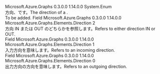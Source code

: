 <Type Name="Direction" FullName="Microsoft.Azure.Graphs.Elements.Direction">
  <TypeSignature Language="C#" Value="public enum Direction" />
  <TypeSignature Language="ILAsm" Value=".class public auto ansi sealed Direction extends System.Enum" />
  <TypeSignature Language="DocId" Value="T:Microsoft.Azure.Graphs.Elements.Direction" />
  <TypeSignature Language="VB.NET" Value="Public Enum Direction" />
  <TypeSignature Language="F#" Value="type Direction = " />
  <AssemblyInfo>
    <AssemblyName>Microsoft.Azure.Graphs</AssemblyName>
    <AssemblyVersion>0.3.0.0</AssemblyVersion>
    <AssemblyVersion>1.14.0.0</AssemblyVersion>
  </AssemblyInfo>
  <Base>
    <BaseTypeName>System.Enum</BaseTypeName>
  </Base>
  <Docs>
    <summary>
      <para>
            <span data-ttu-id="87bb0-101">方向、<see cref="T:Microsoft.Azure.Graphs.Elements.Edge" />です。</span><span class="sxs-lookup"><span data-stu-id="87bb0-101">The direction of a <see cref="T:Microsoft.Azure.Graphs.Elements.Edge" />.</span></span>
            </para>
    </summary>
    <remarks>To be added.</remarks>
  </Docs>
  <Members>
    <Member MemberName="Both">
      <MemberSignature Language="C#" Value="Both" />
      <MemberSignature Language="ILAsm" Value=".field public static literal valuetype Microsoft.Azure.Graphs.Elements.Direction Both = int32(2)" />
      <MemberSignature Language="DocId" Value="F:Microsoft.Azure.Graphs.Elements.Direction.Both" />
      <MemberSignature Language="VB.NET" Value="Both" />
      <MemberSignature Language="F#" Value="Both = 2" Usage="Microsoft.Azure.Graphs.Elements.Direction.Both" />
      <MemberType>Field</MemberType>
      <AssemblyInfo>
        <AssemblyName>Microsoft.Azure.Graphs</AssemblyName>
        <AssemblyVersion>0.3.0.0</AssemblyVersion>
        <AssemblyVersion>1.14.0.0</AssemblyVersion>
      </AssemblyInfo>
      <ReturnValue>
        <ReturnType>Microsoft.Azure.Graphs.Elements.Direction</ReturnType>
      </ReturnValue>
      <MemberValue>2</MemberValue>
      <Docs>
        <summary>
            <span data-ttu-id="87bb0-102">方向 IN または OUT のどちらかを参照します。</span><span class="sxs-lookup"><span data-stu-id="87bb0-102">Refers to either direction IN or OUT.</span></span>
            </summary>
      </Docs>
    </Member>
    <Member MemberName="In">
      <MemberSignature Language="C#" Value="In" />
      <MemberSignature Language="ILAsm" Value=".field public static literal valuetype Microsoft.Azure.Graphs.Elements.Direction In = int32(1)" />
      <MemberSignature Language="DocId" Value="F:Microsoft.Azure.Graphs.Elements.Direction.In" />
      <MemberSignature Language="VB.NET" Value="In" />
      <MemberSignature Language="F#" Value="In = 1" Usage="Microsoft.Azure.Graphs.Elements.Direction.In" />
      <MemberType>Field</MemberType>
      <AssemblyInfo>
        <AssemblyName>Microsoft.Azure.Graphs</AssemblyName>
        <AssemblyVersion>0.3.0.0</AssemblyVersion>
        <AssemblyVersion>1.14.0.0</AssemblyVersion>
      </AssemblyInfo>
      <ReturnValue>
        <ReturnType>Microsoft.Azure.Graphs.Elements.Direction</ReturnType>
      </ReturnValue>
      <MemberValue>1</MemberValue>
      <Docs>
        <summary>
            <span data-ttu-id="87bb0-103">入力方向を意味します。</span><span class="sxs-lookup"><span data-stu-id="87bb0-103">Refers to an incoming direction.</span></span>
            </summary>
      </Docs>
    </Member>
    <Member MemberName="Out">
      <MemberSignature Language="C#" Value="Out" />
      <MemberSignature Language="ILAsm" Value=".field public static literal valuetype Microsoft.Azure.Graphs.Elements.Direction Out = int32(0)" />
      <MemberSignature Language="DocId" Value="F:Microsoft.Azure.Graphs.Elements.Direction.Out" />
      <MemberSignature Language="VB.NET" Value="Out" />
      <MemberSignature Language="F#" Value="Out = 0" Usage="Microsoft.Azure.Graphs.Elements.Direction.Out" />
      <MemberType>Field</MemberType>
      <AssemblyInfo>
        <AssemblyName>Microsoft.Azure.Graphs</AssemblyName>
        <AssemblyVersion>0.3.0.0</AssemblyVersion>
        <AssemblyVersion>1.14.0.0</AssemblyVersion>
      </AssemblyInfo>
      <ReturnValue>
        <ReturnType>Microsoft.Azure.Graphs.Elements.Direction</ReturnType>
      </ReturnValue>
      <MemberValue>0</MemberValue>
      <Docs>
        <summary>
            <span data-ttu-id="87bb0-104">出力方向の方向を意味します。</span><span class="sxs-lookup"><span data-stu-id="87bb0-104">Refers to an outgoing direction.</span></span>
            </summary>
      </Docs>
    </Member>
  </Members>
</Type>
